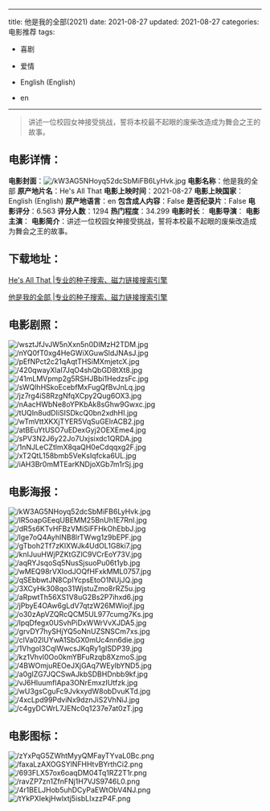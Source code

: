 
---
title: 他是我的全部(2021)
date: 2021-08-27
updated: 2021-08-27
categories: 电影推荐
tags:
- 喜剧
- 爱情

- English (English)
- en
---


> 讲述一位校园女神接受挑战，誓将本校最不起眼的废柴改造成为舞会之王的故事。

## **电影详情**：

**电影封面**：<img src="https://image.tmdb.org/t/p/w200/kW3AG5NHoyq52dcSbMiFB6LyHvk.jpg" alt="/kW3AG5NHoyq52dcSbMiFB6LyHvk.jpg" title="/kW3AG5NHoyq52dcSbMiFB6LyHvk.jpg">
**电影名称**：他是我的全部
**原产地片名**：He's All That
**电影上映时间**：2021-08-27
**电影上映国家**：English (English)
**原产地语言**：en
**包含成人内容**：False
**是否纪录片**：False
**电影评分**：6.563
**评分人数**：1294
**热门程度**：34.299
**电影时长**：
**电影导演**：
**电影主演**：
**电影简介**：讲述一位校园女神接受挑战，誓将本校最不起眼的废柴改造成为舞会之王的故事。

## **下载地址**：
[He's All That |专业的种子搜索、磁力链接搜索引擎](https://movie.amd794.com:2083/?search=He%27s%20All%20That&ordering=&mode=match_phrase&page_size=10&page=1)

[他是我的全部 |专业的种子搜索、磁力链接搜索引擎](https://movie.amd794.com:2083/?search=%E4%BB%96%E6%98%AF%E6%88%91%E7%9A%84%E5%85%A8%E9%83%A8&ordering=&mode=match_phrase&page_size=10&page=1)
 

## **电影剧照**：
<img src="https://image.tmdb.org/t/p/original/wsztJfJvJW5nXxn5n0DIMzH2TDM.jpg" alt="/wsztJfJvJW5nXxn5n0DIMzH2TDM.jpg" title="/wsztJfJvJW5nXxn5n0DIMzH2TDM.jpg"><img src="https://image.tmdb.org/t/p/original/nYQ0fT0xg4HeGWiXGuwSldJNAsJ.jpg" alt="/nYQ0fT0xg4HeGWiXGuwSldJNAsJ.jpg" title="/nYQ0fT0xg4HeGWiXGuwSldJNAsJ.jpg"><img src="https://image.tmdb.org/t/p/original/pEfNPct2c21qAqtTHSiMXmjetcX.jpg" alt="/pEfNPct2c21qAqtTHSiMXmjetcX.jpg" title="/pEfNPct2c21qAqtTHSiMXmjetcX.jpg"><img src="https://image.tmdb.org/t/p/original/420qwayXlaI7JqO4shQbGD8tXt8.jpg" alt="/420qwayXlaI7JqO4shQbGD8tXt8.jpg" title="/420qwayXlaI7JqO4shQbGD8tXt8.jpg"><img src="https://image.tmdb.org/t/p/original/41mLMVpmp2g5RSHJBbi1HedzsFc.jpg" alt="/41mLMVpmp2g5RSHJBbi1HedzsFc.jpg" title="/41mLMVpmp2g5RSHJBbi1HedzsFc.jpg"><img src="https://image.tmdb.org/t/p/original/sWQlhHSkoEcebfMxFugQfBvJnLq.jpg" alt="/sWQlhHSkoEcebfMxFugQfBvJnLq.jpg" title="/sWQlhHSkoEcebfMxFugQfBvJnLq.jpg"><img src="https://image.tmdb.org/t/p/original/jz7rg4iS8RzgNfqXCpy2Qug6OX3.jpg" alt="/jz7rg4iS8RzgNfqXCpy2Qug6OX3.jpg" title="/jz7rg4iS8RzgNfqXCpy2Qug6OX3.jpg"><img src="https://image.tmdb.org/t/p/original/nAacHWbNe8oYPKbAk8sGhw9Gwxc.jpg" alt="/nAacHWbNe8oYPKbAk8sGhw9Gwxc.jpg" title="/nAacHWbNe8oYPKbAk8sGhw9Gwxc.jpg"><img src="https://image.tmdb.org/t/p/original/tUQIn8udDIiSISDkcQ0bn2xdhHI.jpg" alt="/tUQIn8udDIiSISDkcQ0bn2xdhHI.jpg" title="/tUQIn8udDIiSISDkcQ0bn2xdhHI.jpg"><img src="https://image.tmdb.org/t/p/original/wTmVttXKXjTYER5VqSuGElrACB2.jpg" alt="/wTmVttXKXjTYER5VqSuGElrACB2.jpg" title="/wTmVttXKXjTYER5VqSuGElrACB2.jpg"><img src="https://image.tmdb.org/t/p/original/atBEuYtUSO7uEDexGyj2OEXEme4.jpg" alt="/atBEuYtUSO7uEDexGyj2OEXEme4.jpg" title="/atBEuYtUSO7uEDexGyj2OEXEme4.jpg"><img src="https://image.tmdb.org/t/p/original/sPV3N2J6y22Jo7Uxjsixdc1QRDA.jpg" alt="/sPV3N2J6y22Jo7Uxjsixdc1QRDA.jpg" title="/sPV3N2J6y22Jo7Uxjsixdc1QRDA.jpg"><img src="https://image.tmdb.org/t/p/original/1nNJLeCZtlmX8qaQH0eCdqqxg2F.jpg" alt="/1nNJLeCZtlmX8qaQH0eCdqqxg2F.jpg" title="/1nNJLeCZtlmX8qaQH0eCdqqxg2F.jpg"><img src="https://image.tmdb.org/t/p/original/xT2QtL158bmb5VeKsIqfcka6UL.jpg" alt="/xT2QtL158bmb5VeKsIqfcka6UL.jpg" title="/xT2QtL158bmb5VeKsIqfcka6UL.jpg"><img src="https://image.tmdb.org/t/p/original/iAH3Br0mMTEarKNDjoXGb7m1rSj.jpg" alt="/iAH3Br0mMTEarKNDjoXGb7m1rSj.jpg" title="/iAH3Br0mMTEarKNDjoXGb7m1rSj.jpg">

## **电影海报**：
<img src="https://image.tmdb.org/t/p/original/kW3AG5NHoyq52dcSbMiFB6LyHvk.jpg" alt="/kW3AG5NHoyq52dcSbMiFB6LyHvk.jpg" title="/kW3AG5NHoyq52dcSbMiFB6LyHvk.jpg"><img src="https://image.tmdb.org/t/p/original/lR5oapGEeqUBEMM25BnUh1E7RnI.jpg" alt="/lR5oapGEeqUBEMM25BnUh1E7RnI.jpg" title="/lR5oapGEeqUBEMM25BnUh1E7RnI.jpg"><img src="https://image.tmdb.org/t/p/original/dR5s6KTvHFBzVMiSiFFHkOhEbbJ.jpg" alt="/dR5s6KTvHFBzVMiSiFFHkOhEbbJ.jpg" title="/dR5s6KTvHFBzVMiSiFFHkOhEbbJ.jpg"><img src="https://image.tmdb.org/t/p/original/lge7oQ4AyhINB8lrTWwg1z9bEPF.jpg" alt="/lge7oQ4AyhINB8lrTWwg1z9bEPF.jpg" title="/lge7oQ4AyhINB8lrTWwg1z9bEPF.jpg"><img src="https://image.tmdb.org/t/p/original/gTboh2Tf7zKlXWJk4UdOL1G8ki7.jpg" alt="/gTboh2Tf7zKlXWJk4UdOL1G8ki7.jpg" title="/gTboh2Tf7zKlXWJk4UdOL1G8ki7.jpg"><img src="https://image.tmdb.org/t/p/original/knIJuuHWjPZKtGZlC9VCrEoY73V.jpg" alt="/knIJuuHWjPZKtGZlC9VCrEoY73V.jpg" title="/knIJuuHWjPZKtGZlC9VCrEoY73V.jpg"><img src="https://image.tmdb.org/t/p/original/aqRYJsqoSq5NusSjsuoPu06t1yb.jpg" alt="/aqRYJsqoSq5NusSjsuoPu06t1yb.jpg" title="/aqRYJsqoSq5NusSjsuoPu06t1yb.jpg"><img src="https://image.tmdb.org/t/p/original/wMEQ98rVXIodJOQfHFxkMML0757.jpg" alt="/wMEQ98rVXIodJOQfHFxkMML0757.jpg" title="/wMEQ98rVXIodJOQfHFxkMML0757.jpg"><img src="https://image.tmdb.org/t/p/original/qSEbbwtJN8CpIYcpsEtoO1NUjJQ.jpg" alt="/qSEbbwtJN8CpIYcpsEtoO1NUjJQ.jpg" title="/qSEbbwtJN8CpIYcpsEtoO1NUjJQ.jpg"><img src="https://image.tmdb.org/t/p/original/3XCyHk308qo31WjstuZmo8rRZ5u.jpg" alt="/3XCyHk308qo31WjstuZmo8rRZ5u.jpg" title="/3XCyHk308qo31WjstuZmo8rRZ5u.jpg"><img src="https://image.tmdb.org/t/p/original/aRpwtTh56XS1V8uG2Bs2P7ihxd6.jpg" alt="/aRpwtTh56XS1V8uG2Bs2P7ihxd6.jpg" title="/aRpwtTh56XS1V8uG2Bs2P7ihxd6.jpg"><img src="https://image.tmdb.org/t/p/original/jPbyE4OAw6gLdV7qtzW26MWiojf.jpg" alt="/jPbyE4OAw6gLdV7qtzW26MWiojf.jpg" title="/jPbyE4OAw6gLdV7qtzW26MWiojf.jpg"><img src="https://image.tmdb.org/t/p/original/o30zApVZQRcQCM5UL977cumg7Ks.jpg" alt="/o30zApVZQRcQCM5UL977cumg7Ks.jpg" title="/o30zApVZQRcQCM5UL977cumg7Ks.jpg"><img src="https://image.tmdb.org/t/p/original/lpqDfegx0USvhPiDxWWrVvXJDA5.jpg" alt="/lpqDfegx0USvhPiDxWWrVvXJDA5.jpg" title="/lpqDfegx0USvhPiDxWWrVvXJDA5.jpg"><img src="https://image.tmdb.org/t/p/original/grvDY7hySHjYQ5oNnUZSNSCm7xs.jpg" alt="/grvDY7hySHjYQ5oNnUZSNSCm7xs.jpg" title="/grvDY7hySHjYQ5oNnUZSNSCm7xs.jpg"><img src="https://image.tmdb.org/t/p/original/clVa02lUYwA1SbGX0mUc4nn6die.jpg" alt="/clVa02lUYwA1SbGX0mUc4nn6die.jpg" title="/clVa02lUYwA1SbGX0mUc4nn6die.jpg"><img src="https://image.tmdb.org/t/p/original/1Vhgol3CqlWwcsJKqRy1gISDP39.jpg" alt="/1Vhgol3CqlWwcsJKqRy1gISDP39.jpg" title="/1Vhgol3CqlWwcsJKqRy1gISDP39.jpg"><img src="https://image.tmdb.org/t/p/original/kz1Vhvl0Oo0kmYBFuRzqb8XzmoS.jpg" alt="/kz1Vhvl0Oo0kmYBFuRzqb8XzmoS.jpg" title="/kz1Vhvl0Oo0kmYBFuRzqb8XzmoS.jpg"><img src="https://image.tmdb.org/t/p/original/4BWOmjuREOeJXjGAq7WEyIbYND5.jpg" alt="/4BWOmjuREOeJXjGAq7WEyIbYND5.jpg" title="/4BWOmjuREOeJXjGAq7WEyIbYND5.jpg"><img src="https://image.tmdb.org/t/p/original/a0gIZG7JQCSwAJkbSDBHDnbb9kf.jpg" alt="/a0gIZG7JQCSwAJkbSDBHDnbb9kf.jpg" title="/a0gIZG7JQCSwAJkbSDBHDnbb9kf.jpg"><img src="https://image.tmdb.org/t/p/original/vJ6HluumflApa3ONrEmxzIUtfzk.jpg" alt="/vJ6HluumflApa3ONrEmxzIUtfzk.jpg" title="/vJ6HluumflApa3ONrEmxzIUtfzk.jpg"><img src="https://image.tmdb.org/t/p/original/wU3gsCguFc9JvkxydW8obDvuKTd.jpg" alt="/wU3gsCguFc9JvkxydW8obDvuKTd.jpg" title="/wU3gsCguFc9JvkxydW8obDvuKTd.jpg"><img src="https://image.tmdb.org/t/p/original/4xcLpd99PdviNx9dznJiS2VhNiJ.jpg" alt="/4xcLpd99PdviNx9dznJiS2VhNiJ.jpg" title="/4xcLpd99PdviNx9dznJiS2VhNiJ.jpg"><img src="https://image.tmdb.org/t/p/original/c4gyDCWrL7JENc0q1237e7at0zT.jpg" alt="/c4gyDCWrL7JENc0q1237e7at0zT.jpg" title="/c4gyDCWrL7JENc0q1237e7at0zT.jpg">

## **电影图标**：
<img src="https://image.tmdb.org/t/p/original/zYxPqG5ZWhtMyyQMFayTYvaL0Bc.png" alt="/zYxPqG5ZWhtMyyQMFayTYvaL0Bc.png" title="/zYxPqG5ZWhtMyyQMFayTYvaL0Bc.png"><img src="https://image.tmdb.org/t/p/original/faxaLzAXOGSYlNFHHtvBYrthCi2.png" alt="/faxaLzAXOGSYlNFHHtvBYrthCi2.png" title="/faxaLzAXOGSYlNFHHtvBYrthCi2.png"><img src="https://image.tmdb.org/t/p/original/693FLX57ox6oaqDM04Tq1RZ2T1r.png" alt="/693FLX57ox6oaqDM04Tq1RZ2T1r.png" title="/693FLX57ox6oaqDM04Tq1RZ2T1r.png"><img src="https://image.tmdb.org/t/p/original/ravZP7zn1ZfnFNj1H7VJS9746L0.png" alt="/ravZP7zn1ZfnFNj1H7VJS9746L0.png" title="/ravZP7zn1ZfnFNj1H7VJS9746L0.png"><img src="https://image.tmdb.org/t/p/original/4r1BELJHob5uhDCyPaEWtObV4NJ.png" alt="/4r1BELJHob5uhDCyPaEWtObV4NJ.png" title="/4r1BELJHob5uhDCyPaEWtObV4NJ.png"><img src="https://image.tmdb.org/t/p/original/tYkPXIekjHwlxtj5isbLIxzzP4F.png" alt="/tYkPXIekjHwlxtj5isbLIxzzP4F.png" title="/tYkPXIekjHwlxtj5isbLIxzzP4F.png">

